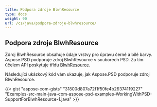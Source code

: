 ```yaml
---
title: Podpora zdroje BlwhResource
type: docs
weight: 90
url: /cs/java/podpora-zdroje-blwhresource/
---
```


## **Podpora zdroje BlwhResource**
Zdroj BlwhResource obsahuje údaje vrstvy pro úpravu černé a bílé barvy. Aspose.PSD podporuje zdroj BlwhResource v souborech PSD. Za tím účelem API poskytuje třídu [BlwhResource](https://reference.aspose.com/java/psd/com.aspose.psd.fileformats.psd.layers.layerresources/BlwhResource).

Následující ukázkový kód vám ukazuje, jak Aspose.PSD podporuje zdroj BlwhResource.

{{< gist "aspose-com-gists" "31800d807a72f1f50fe4b29374119227" "Examples-src-main-java-com-aspose-psd-examples-WorkingWithPSD-SupportForBlwhResource-1.java" >}}

